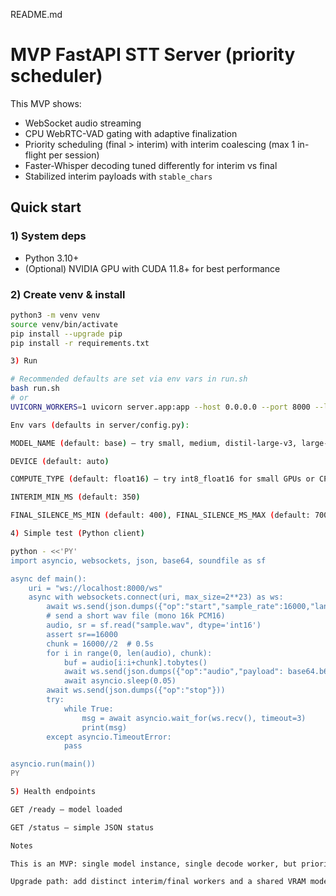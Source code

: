 README.md

# MVP FastAPI STT Server (priority scheduler)

This MVP shows:
- WebSocket audio streaming
- CPU WebRTC-VAD gating with adaptive finalization
- Priority scheduling (final > interim) with interim coalescing (max 1 in-flight per session)
- Faster-Whisper decoding tuned differently for interim vs final
- Stabilized interim payloads with `stable_chars`

## Quick start

### 1) System deps
- Python 3.10+
- (Optional) NVIDIA GPU with CUDA 11.8+ for best performance

### 2) Create venv & install
```bash
python3 -m venv venv
source venv/bin/activate
pip install --upgrade pip
pip install -r requirements.txt

3) Run

# Recommended defaults are set via env vars in run.sh
bash run.sh
# or
UVICORN_WORKERS=1 uvicorn server.app:app --host 0.0.0.0 --port 8000 --log-level info --ws websockets

Env vars (defaults in server/config.py):

MODEL_NAME (default: base) – try small, medium, distil-large-v3, large-v3 if VRAM allows

DEVICE (default: auto)

COMPUTE_TYPE (default: float16) – try int8_float16 for small GPUs or CPU fallback

INTERIM_MIN_MS (default: 350)

FINAL_SILENCE_MS_MIN (default: 400), FINAL_SILENCE_MS_MAX (default: 700)

4) Simple test (Python client)

python - <<'PY'
import asyncio, websockets, json, base64, soundfile as sf

async def main():
    uri = "ws://localhost:8000/ws"
    async with websockets.connect(uri, max_size=2**23) as ws:
        await ws.send(json.dumps({"op":"start","sample_rate":16000,"lang":"en"}))
        # send a short wav file (mono 16k PCM16)
        audio, sr = sf.read("sample.wav", dtype='int16')
        assert sr==16000
        chunk = 16000//2  # 0.5s
        for i in range(0, len(audio), chunk):
            buf = audio[i:i+chunk].tobytes()
            await ws.send(json.dumps({"op":"audio","payload": base64.b64encode(buf).decode()}))
            await asyncio.sleep(0.05)
        await ws.send(json.dumps({"op":"stop"}))
        try:
            while True:
                msg = await asyncio.wait_for(ws.recv(), timeout=3)
                print(msg)
        except asyncio.TimeoutError:
            pass

asyncio.run(main())
PY

5) Health endpoints

GET /ready – model loaded

GET /status – simple JSON status

Notes

This is an MVP: single model instance, single decode worker, but priority ensures finals are processed ahead of interims.

Upgrade path: add distinct interim/final workers and a shared VRAM model pool.